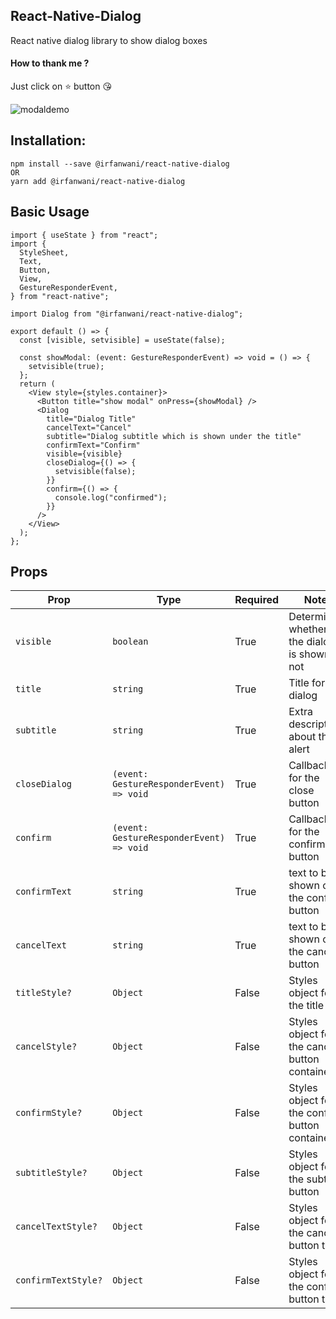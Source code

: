 ## React-Native-Dialog

React native dialog library to show dialog boxes

#### How to thank me ?

Just click on ⭐️ button 😘

![modaldemo](https://user-images.githubusercontent.com/62456735/202854628-b90c0324-f549-4f5e-9c21-cf457e5f232a.gif)

## Installation:

```
npm install --save @irfanwani/react-native-dialog
OR
yarn add @irfanwani/react-native-dialog
```

## Basic Usage

```tsx
import { useState } from "react";
import {
  StyleSheet,
  Text,
  Button,
  View,
  GestureResponderEvent,
} from "react-native";

import Dialog from "@irfanwani/react-native-dialog";

export default () => {
  const [visible, setvisible] = useState(false);

  const showModal: (event: GestureResponderEvent) => void = () => {
    setvisible(true);
  };
  return (
    <View style={styles.container}>
      <Button title="show modal" onPress={showModal} />
      <Dialog
        title="Dialog Title"
        cancelText="Cancel"
        subtitle="Dialog subtitle which is shown under the title"
        confirmText="Confirm"
        visible={visible}
        closeDialog={() => {
          setvisible(false);
        }}
        confirm={() => {
          console.log("confirmed");
        }}
      />
    </View>
  );
};
```

## Props

| Prop                | Type                                     | Required                          | Note                                           |
| ------------------- | ---------------------------------------- | --------------------------------- | ---------------------------------------------- |
| `visible`           | `boolean`                                | True                              | Determines whether the dialog is shown or not  |
| `title`             | `string`                                 | True                              | Title for the dialog                           |
| `subtitle`          | `string` | True                             | Extra description about the alert |
| `closeDialog`       | `(event: GestureResponderEvent) => void` | True                              | Callback for the close button                  |
| `confirm`           | `(event: GestureResponderEvent) => void` | True                              | Callback for the confirm button                |
| `confirmText`       | `string`                                 | True                              | text to be shown on the confirm button         |
| `cancelText`        | `string`                                 | True                              | text to be shown on the cancel button          |
| `titleStyle?`       | `Object`                                 | False                             | Styles object for the title                    |
| `cancelStyle?`      | `Object`                                 | False                             | Styles object for the cancel button container  |
| `confirmStyle?`     | `Object`                                 | False                             | Styles object for the confirm button container |
| `subtitleStyle?`    | `Object`                                 | False                             | Styles object for the subtitle button          |
| `cancelTextStyle?`  | `Object`                                 | False                             | Styles object for the cancel button text       |
| `confirmTextStyle?` | `Object`                                 | False                             | Styles object for the confirm button text      |
